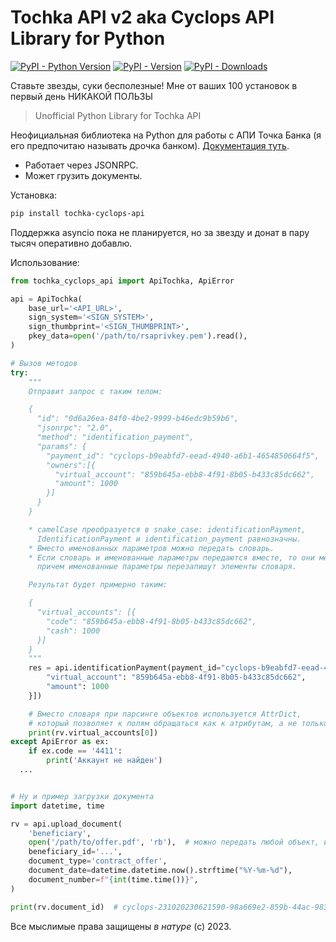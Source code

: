 # Tochka API v2 aka Cyclops API Library for Python

[![PyPI - Python Version](https://img.shields.io/pypi/pyversions/tochka-cyclops-api)]() [![PyPI - Version](https://img.shields.io/pypi/v/tochka-cyclops-api)]() [![PyPI - Downloads](https://img.shields.io/pypi/dm/tochka_cyclops_api)]()

Ставьте звезды, суки бесполезные! Мне от ваших 100 установок в первый день НИКАКОЙ ПОЛЬЗЫ

> Unofficial Python Library for Tochka API

Неофициальная библиотека на Python для работы с АПИ Точка Банка (я его предпочитаю называть дрочка банком). [Документация туть](https://api.tochka.com/static/v1/tender-docs/cyclops/main/index.html).

* Работает через JSONRPC.
* Может грузить документы.

Установка:

```bash
pip install tochka-cyclops-api
```

Поддержка asyncio пока не планируется, но за звезду и донат в пару тысяч оперативно добавлю.

Использование:

```python
from tochka_cyclops_api import ApiTochka, ApiError

api = ApiTochka(
    base_url='<API_URL>',
    sign_system='<SIGN_SYSTEM>',
    sign_thumbprint='<SIGN_THUMBPRINT>',
    pkey_data=open('/path/to/rsaprivkey.pem').read(),
)

# Вызов методов
try:
    """
    Отправит запрос с таким телом:

    {
      "id": "0d6a26ea-84f0-4be2-9999-b46edc9b59b6",
      "jsonrpc": "2.0",
      "method": "identification_payment",
      "params": {
        "payment_id": "cyclops-b9eabfd7-eead-4940-a6b1-4654850664f5",
        "owners":[{
          "virtual_account": "859b645a-ebb8-4f91-8b05-b433c85dc662",
          "amount": 1000
        }]
      }
    }

    * camelCase преобразуется в snake_case: identificationPayment,
      IdentificationPayment и identification_payment равнозначны.
    * Вместо именованных параметров можно передать словарь.
    * Если словарь и именованные параметры передаются вместе, то они мержатся,
      причем именованные параметры перезапишут элементы словаря.

    Результат будет примерно таким:

    {
      "virtual_accounts": [{
        "code": "859b645a-ebb8-4f91-8b05-b433c85dc662",
        "cash": 1000
      }]
    }
    """
    res = api.identificationPayment(payment_id="cyclops-b9eabfd7-eead-4940-a6b1-4654850664f5", owners=[{
        "virtual_account": "859b645a-ebb8-4f91-8b05-b433c85dc662",
        "amount": 1000
    }])

    # Вместо словаря при парсинге объектов используется AttrDict,
    # который позволяет к полям обращаться как к атрибутам, а не только по индексу
    print(rv.virtual_accounts[0])
except ApiError as ex:
    if ex.code == '4411':
        print('Аккаунт не найден')
  ...


# Ну и пример загрузки документа
import datetime, time

rv = api.upload_document(
    'beneficiary',
    open('/path/to/offer.pdf', 'rb'),  # можно передать любой объект, имеющий метод read, например, `requests.get('https://target/path/to/file.pdf')`, но тогда придется указать content_type
    beneficiary_id='...',
    document_type='contract_offer',
    document_date=datetime.datetime.now().strftime("%Y-%m-%d"),
    document_number=f"{int(time.time())}",
)

print(rv.document_id)  # cyclops-231020230621590-98a669e2-859b-44ac-9831-4a964ac7e49b
```

Все мыслимые права защищены _в натуре_ (с) 2023.
